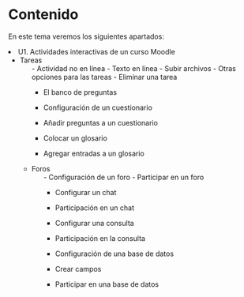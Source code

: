 
# Contenido

En este tema veremos los siguientes apartados:

<li>U1. Actividades interactivas de un curso Moodle
<ul>
<li>Tareas
<ul>
- Actividad no en línea
- Texto en línea
- Subir archivos
- Otras opciones para las tareas
- Eliminar una tarea

- El banco de preguntas
- Configuración de un cuestionario
- Añadir preguntas a un cuestionario

- Colocar un glosario
- Agregar entradas a un glosario

<li>Foros
<ul>
- Configuración de un foro
- Participar en un foro

- Configurar un chat
- Participación en un chat

- Configurar una consulta
- Participación en la consulta

- Configuración de una base de datos
- Crear campos
- Participar en una base de datos
